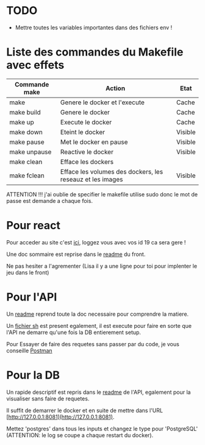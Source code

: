 # TODO

- Mettre toutes les variables importantes dans des fichiers env !

# Liste des commandes du Makefile avec effets

| Commande make | Action | Etat |
| ------ | ------ | ------ |
| make | Genere le docker et l'execute| Cache |
| make build | Genere le docker | Cache |
| make up | Execute le docker | Cache |
| make down | Eteint le docker | Visible |
| make pause | Met le docker en pause | Visible |
| make unpause | Reactive le docker | Visible |
| make clean | Efface les dockers | |Visible 
| make fclean | Efface les volumes des dockers, les reseauz et les images| Visible |

ATTENTION !!! j'ai oublie de specifier le makefile utilise sudo donc le mot de passe est demande a chaque fois.

# Pour react

Pour acceder au site c'est [ici](http://127.0.0.1:3000), loggez vous avec vos id 19 ca sera gere !

Une doc sommaire est reprise dans le [readme](./srcs/front/README.md#architecture) du front.

Ne pas hesiter a l'agrementer (Lisa il y a une ligne pour toi pour implenter le jeu dans le front)

# Pour l'API

Un [readme](./srcs/api/README.md#routes-pour-lapi) reprend toute la doc necessaire pour comprendre la matiere.

Un [fichier sh](./srcs/api/ready.sh) est present egalement, il est execute pour faire en sorte que l'API ne demarre qu'une fois la DB entierement setup.

Pour Essayer de faire des requetes sans passer par du code, je vous conseille [Postman](https://www.postman.com/)

# Pour la DB

Un rapide descriptif est repris dans le [readme](./srcs/api/README.md#details-sur-la-db) de l'API, egalement pour la visualiser sans faire de requetes.

Il suffit de demarrer le docker et en suite de mettre dans l'URL [http://127.0.0.1:8081](http://127.0.0.1:8081).

Mettez 'postgres' dans tous les inputs et changez le type pour 'PostgreSQL' (ATTENTION: le log se coupe a chaque restart du docker).